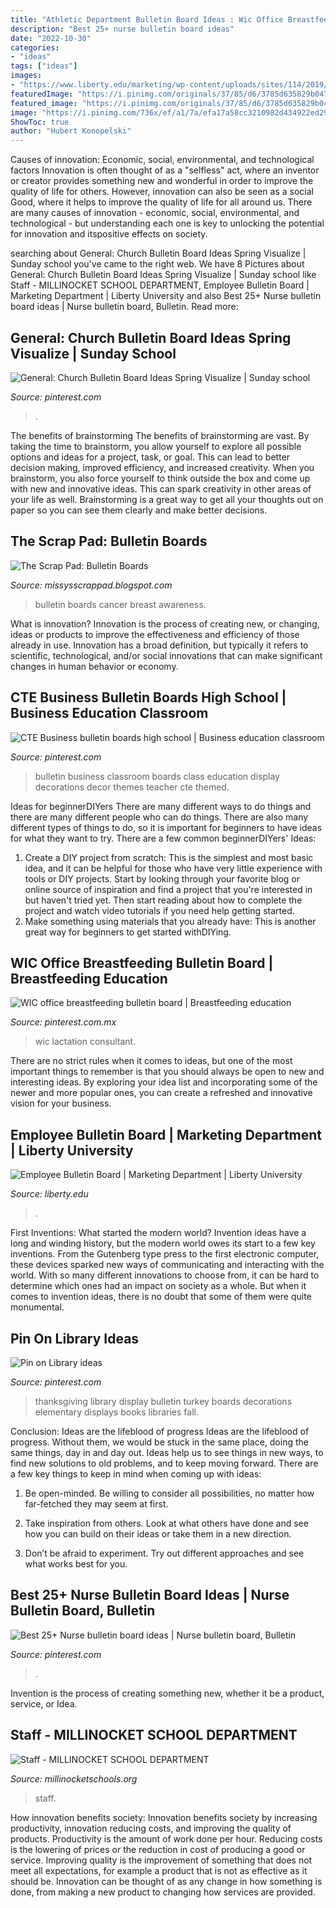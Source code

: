 ```yaml
---
title: "Athletic Department Bulletin Board Ideas : Wic Office Breastfeeding Bulletin Board"
description: "Best 25+ nurse bulletin board ideas"
date: "2022-10-30"
categories:
- "ideas"
tags: ["ideas"]
images:
- "https://www.liberty.edu/marketing/wp-content/uploads/sites/114/2019/11/23499_employee_update_webpage_20151016_2.jpg"
featuredImage: "https://i.pinimg.com/originals/37/85/d6/3785d635829b04768d47352da13be35e.jpg"
featured_image: "https://i.pinimg.com/originals/37/85/d6/3785d635829b04768d47352da13be35e.jpg"
image: "https://i.pinimg.com/736x/ef/a1/7a/efa17a58cc3210982d434922ed29538c--preschool-bulletin-boards-church-bulletin-boards.jpg"
ShowToc: true
author: "Hubert Konopelski"
---
```



Causes of innovation: Economic, social, environmental, and technological factors
Innovation is often thought of as a "selfless" act, where an inventor or creator provides something new and wonderful in order to improve the quality of life for others. However, innovation can also be seen as a social Good, where it helps to improve the quality of life for all around us. There are many causes of innovation - economic, social, environmental, and technological - but understanding each one is key to unlocking the potential for innovation and itspositive effects on society.

	

		
searching about General: Church Bulletin Board Ideas Spring Visualize | Sunday school you've came to the right web. We have 8 Pictures about General: Church Bulletin Board Ideas Spring Visualize | Sunday school like Staff - MILLINOCKET SCHOOL DEPARTMENT, Employee Bulletin Board | Marketing Department | Liberty University and also Best 25+ Nurse bulletin board ideas | Nurse bulletin board, Bulletin. Read more:
		
    
## General: Church Bulletin Board Ideas Spring Visualize | Sunday School

<img loading=lazy src="https://i.pinimg.com/736x/ef/a1/7a/efa17a58cc3210982d434922ed29538c--preschool-bulletin-boards-church-bulletin-boards.jpg" onerror="this.onerror=null;this.src='https://tse4.mm.bing.net/th?id=OIP.pTNggjeGnvuz5FSVJf-jDwHaFi&amp;pid=15.1';" alt="General: Church Bulletin Board Ideas Spring Visualize | Sunday school">

_Source: pinterest.com_

>. 

	

The benefits of brainstorming
The benefits of brainstorming are vast. By taking the time to brainstorm, you allow yourself to explore all possible options and ideas for a project, task, or goal. This can lead to better decision making, improved efficiency, and increased creativity.
When you brainstorm, you also force yourself to think outside the box and come up with new and innovative ideas. This can spark creativity in other areas of your life as well. Brainstorming is a great way to get all your thoughts out on paper so you can see them clearly and make better decisions.

    
## The Scrap Pad: Bulletin Boards

<img loading=lazy src="https://4.bp.blogspot.com/-cS8SrFzITSs/T7cDZ36BhvI/AAAAAAAAAQo/tCu64Py2wPo/s1600/ribbonbd.jpg" onerror="this.onerror=null;this.src='https://tse1.mm.bing.net/th?id=OIP._IKL6_0camFJR2dXTBG-XwHaFg&amp;pid=15.1';" alt="The Scrap Pad: Bulletin Boards">

_Source: missysscrappad.blogspot.com_

>bulletin boards cancer breast awareness. 

	

What is innovation?
Innovation is the process of creating new, or changing, ideas or products to improve the effectiveness and efficiency of those already in use. Innovation has a broad definition, but typically it refers to scientific, technological, and/or social innovations that can make significant changes in human behavior or economy.

    
## CTE Business Bulletin Boards High School | Business Education Classroom

<img loading=lazy src="https://i.pinimg.com/originals/8d/4c/89/8d4c89aa738409c0fa00045a902c1e7e.jpg" onerror="this.onerror=null;this.src='https://tse3.mm.bing.net/th?id=OIP.ZrjPgw1YiIMCmt1EE1_5aQAAAA&amp;pid=15.1';" alt="CTE Business bulletin boards high school | Business education classroom">

_Source: pinterest.com_

>bulletin business classroom boards class education display decorations decor themes teacher cte themed. 

	

Ideas for beginnerDIYers
There are many different ways to do things and there are many different people who can do things. There are also many different types of things to do, so it is important for beginners to have ideas for what they want to try. There are a few common beginnerDIYers' Ideas: 
1. Create a DIY project from scratch: This is the simplest and most basic idea, and it can be helpful for those who have very little experience with tools or DIY projects. Start by looking through your favorite blog or online source of inspiration and find a project that you're interested in but haven't tried yet. Then start reading about how to complete the project and watch video tutorials if you need help getting started. 
2. Make something using materials that you already have: This is another great way for beginners to get started withDIYing.

    
## WIC Office Breastfeeding Bulletin Board | Breastfeeding Education

<img loading=lazy src="https://i.pinimg.com/originals/37/85/d6/3785d635829b04768d47352da13be35e.jpg" onerror="this.onerror=null;this.src='https://tse3.mm.bing.net/th?id=OIP.jw371PH4Crpx_waD22knOQHaFj&amp;pid=15.1';" alt="WIC office breastfeeding bulletin board | Breastfeeding education">

_Source: pinterest.com.mx_

>wic lactation consultant. 

	

There are no strict rules when it comes to ideas, but one of the most important things to remember is that you should always be open to new and interesting ideas. By exploring your idea list and incorporating some of the newer and more popular ones, you can create a refreshed and innovative vision for your business.

    
## Employee Bulletin Board | Marketing Department | Liberty University

<img loading=lazy src="https://www.liberty.edu/marketing/wp-content/uploads/sites/114/2019/11/23499_employee_update_webpage_20151016_2.jpg" onerror="this.onerror=null;this.src='https://tse3.mm.bing.net/th?id=OIP.VkHNyPzPWfvT5Ex4nzXs9QHaCB&amp;pid=15.1';" alt="Employee Bulletin Board | Marketing Department | Liberty University">

_Source: liberty.edu_

>. 

	

First Inventions: What started the modern world?
Invention ideas have a long and winding history, but the modern world owes its start to a few key inventions. From the Gutenberg type press to the first electronic computer, these devices sparked new ways of communicating and interacting with the world. With so many different innovations to choose from, it can be hard to determine which ones had an impact on society as a whole. But when it comes to invention ideas, there is no doubt that some of them were quite monumental.

    
## Pin On Library Ideas

<img loading=lazy src="https://i.pinimg.com/originals/9a/2a/fe/9a2afe213a1ec0bf84ba70330e9b7494.jpg" onerror="this.onerror=null;this.src='https://tse2.mm.bing.net/th?id=OIP.w0H57ej2v7_LU_jvHE1nawHaJ4&amp;pid=15.1';" alt="Pin on Library ideas">

_Source: pinterest.com_

>thanksgiving library display bulletin turkey boards decorations elementary displays books libraries fall. 

	

Conclusion: Ideas are the lifeblood of progress
Ideas are the lifeblood of progress. Without them, we would be stuck in the same place, doing the same things, day in and day out. Ideas help us to see things in new ways, to find new solutions to old problems, and to keep moving forward.
There are a few key things to keep in mind when coming up with ideas:

1. Be open-minded. Be willing to consider all possibilities, no matter how far-fetched they may seem at first.

2. Take inspiration from others. Look at what others have done and see how you can build on their ideas or take them in a new direction.

3. Don’t be afraid to experiment. Try out different approaches and see what works best for you.

    
## Best 25+ Nurse Bulletin Board Ideas | Nurse Bulletin Board, Bulletin

<img loading=lazy src="https://i.pinimg.com/originals/57/c5/8a/57c58a6514318e2c0a9c100b4c4e086c.jpg" onerror="this.onerror=null;this.src='https://tse2.mm.bing.net/th?id=OIP.w6UZ8yDQh1u1ykIVtXzE5QAAAA&amp;pid=15.1';" alt="Best 25+ Nurse bulletin board ideas | Nurse bulletin board, Bulletin">

_Source: pinterest.com_

>. 

	

Invention is the process of creating something new, whether it be a product, service, or Idea.

    
## Staff - MILLINOCKET SCHOOL DEPARTMENT

<img loading=lazy src="http://www.millinocketschools.org/uploads/3/1/8/7/31872425/20180927-105151-0_orig.jpg" onerror="this.onerror=null;this.src='https://tse2.mm.bing.net/th?id=OIP.e5W9PpiEA1Gs1YNW_dGrpgHaFj&amp;pid=15.1';" alt="Staff - MILLINOCKET SCHOOL DEPARTMENT">

_Source: millinocketschools.org_

>staff. 

	

How innovation benefits society:
Innovation benefits society by increasing productivity, innovation reducing costs, and improving the quality of products. Productivity is the amount of work done per hour. Reducing costs is the lowering of prices or the reduction in cost of producing a good or service. Improving quality is the improvement of something that does not meet all expectations, for example a product that is not as effective as it should be. Innovation can be thought of as any change in how something is done, from making a new product to changing how services are provided.

